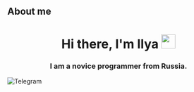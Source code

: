 ## About me
<h1 align="center">Hi there, I'm Ilya</a> 
<img src="https://github.com/blackcater/blackcater/raw/main/images/Hi.gif" height="32"/>
<h3 align="center">I am a novice programmer from Russia.</h3>
<div id="badges">
 <img src="https://img.shields.io/badge/Telegram-blue?style=for-the-badge&logo=telegram&logoColor=white" alt="Telegram"/>
</div>
